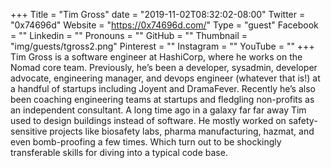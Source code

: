 +++
Title = "Tim Gross"
date = "2019-11-02T08:32:02-08:00"
Twitter = "0x74696d"
Website = "https://0x74696d.com/"
Type = "guest"
Facebook = ""
Linkedin = ""
Pronouns = ""
GitHub = ""
Thumbnail = "img/guests/tgross2.png"
Pinterest = ""
Instagram = ""
YouTube = ""
+++
Tim Gross is a software engineer at HashiCorp, where he works on the Nomad core team. Previously, he’s been a developer, sysadmin, developer advocate, engineering manager, and devops engineer (whatever that is!) at a handful of startups including Joyent and DramaFever. Recently he’s also been coaching engineering teams at startups and fledgling non-profits as an independent consultant. A long time ago in a galaxy far far away Tim used to design buildings instead of software. He mostly worked on safety-sensitive projects like biosafety labs, pharma manufacturing, hazmat, and even bomb-proofing a few times. Which turn out to be shockingly transferable skills for diving into a typical code base.
